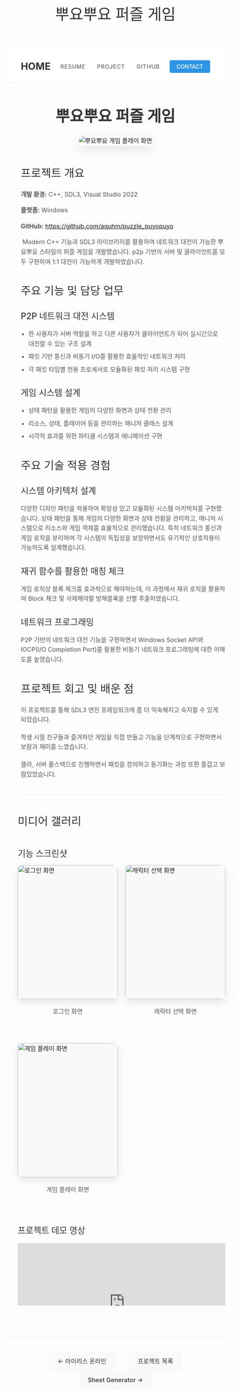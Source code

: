 ﻿---
layout: page
title: 뿌요뿌요 퍼즐 게임
permalink: /portfolio/puyo_puzzle/
---

<div class="navigation-container">
  <div class="logo">
    <a href="/">HOME</a>
  </div>
  <nav class="main-navigation">
    <ul>
      <li><a href="/" class="nav-link {% if page.url == '/' %}active{% endif %}">RESUME</a></li>
      <li><a href="/portfolio/" class="nav-link {% if page.url == '/portfolio/' %}active{% endif %}">PROJECT</a></li>
      <li><a href="https://github.com/aquhm" class="nav-link">GITHUB</a></li>
    </ul>
  </nav>
  <div class="navigation-button">
    <a href="mailto:aquhm@naver.com" class="contact-button">CONTACT</a>
  </div>
</div>

<div class="portfolio-header">
  <h1>뿌요뿌요 퍼즐 게임</h1>
</div>

<div class="portfolio-main-image">
  <img src="{{ site.baseurl }}/images/portfolio/puzzle_image1.png" alt="뿌요뿌요 게임 플레이 화면">
</div>

<div class="project-section">
  <h2>프로젝트 개요</h2>

  <div class="project-details">
    <p><strong>개발 환경:</strong> C++, SDL3, Visual Studio 2022</p>  
    <p><strong>플랫폼:</strong> Windows</p>
    <p><strong>GitHub:</strong> <a href="https://github.com/aquhm/puzzle_puyopuyo" target="_blank" rel="noopener noreferrer">https://github.com/aquhm/puzzle_puyopuyo</a></p>
  </div>

  <div class="project-description">
    <p>&nbsp;Modern C++ 기능과 SDL3 라이브러리를 활용하여 네트워크 대전이 가능한 뿌요뿌요 스타일의 퍼즐 게임을 개발했습니다. p2p 기반의 서버 및 클라이언트를 모두 구현하여 1:1 대전이 가능하게 개발하였습니다.</p>
  </div>
</div>

<div class="project-section">
  <h2>주요 기능 및 담당 업무</h2>

  <div class="feature-section">
    <h3>P2P 네트워크 대전 시스템</h3>
    <ul>
      <li>한 사용자가 서버 역할을 하고 다른 사용자가 클라이언트가 되어 실시간으로 대전할 수 있는 구조 설계</li>
      <li>패킷 기반 통신과 비동기 I/O를 활용한 효율적인 네트워크 처리</li>
      <li>각 패킷 타입별 전용 프로세서로 모듈화된 패킷 처리 시스템 구현</li>
    </ul>
  </div>

  <div class="feature-section">
    <h3>게임 시스템 설계</h3>
    <ul>
      <li>상태 패턴을 활용한 게임의 다양한 화면과 상태 전환 관리</li>
      <li>리소스, 상태, 플레이어 등을 관리하는 매니저 클래스 설계</li>
      <li>시각적 효과를 위한 파티클 시스템과 애니메이션 구현</li>
    </ul>
  </div>
</div>

<div class="project-section">
  <h2>주요 기술 적용 경험</h2>

  <div class="challenge-section">
    <h3>시스템 아키텍처 설계</h3>
    <p>다양한 디자인 패턴을 적용하여 확장성 있고 모듈화된 시스템 아키텍처를 구현했습니다. 상태 패턴을 통해 게임의 다양한 화면과 상태 전환을 관리하고, 매니저 시스템으로 리소스와 게임 객체를 효율적으로 관리했습니다. 특히 네트워크 통신과 게임 로직을 분리하여 각 시스템의 독립성을 보장하면서도 유기적인 상호작용이 가능하도록 설계했습니다.</p>
  </div>

<div class="challenge-section">
    <h3>재귀 함수를 활용한 매칭 체크</h3>
    <p>게임 로직상 블록 체크를 효과적으로 해야하는데, 이 과정에서 재귀 로직을 활용하여 Block 체크 및 삭제해야할 방해블록을 선별 추출하였습니다.</p>
  </div>

  <div class="challenge-section">
    <h3>네트워크 프로그래밍</h3>
    <p>P2P 기반의 네트워크 대전 기능을 구현하면서 Windows Socket API와 IOCP(I/O Completion Port)를 활용한 비동기 네트워크 프로그래밍에 대한 이해도를 높였습니다.</p>
  </div>
</div>

<div class="project-section">
  <h2>프로젝트 회고 및 배운 점</h2>

  <div class="reflection-content">
    <p>이 프로젝트를 통해 SDL3 엔진 프레임워크에 좀 더 익숙해지고 숙지할 수 있게 되었습니다. </p>
    <p>학생 시절 친구들과 즐겨하던 게임을 직접 만들고 기능을 단계적으로 구현하면서 보람과 재미를 느꼈습니다.</p>
    <p>클라, 서버 풀스택으로 진행하면서 패킷을 정의하고 동기화는 과정 또한 즐겁고 보람있었습니다. </p>
  </div>
</div>

<div class="portfolio-media-gallery">
  <h2>미디어 갤러리</h2>
  <div class="image-gallery">
    <h3>기능 스크린샷</h3>
    <div class="gallery-grid">
      <div class="gallery-item">
        <img src="{{ site.baseurl }}/images/portfolio/puzzle_image2.png" alt="로그인 화면">
        <p>로그인 화면</p>
      </div>
      <div class="gallery-item">
        <img src="{{ site.baseurl }}/images/portfolio/puzzle_image3.png" alt="캐릭터 선택 화면">
        <p>캐릭터 선택 화면</p>
      </div>
      <div class="gallery-item">
        <img src="{{ site.baseurl }}/images/portfolio/puzzle_image4.png" alt="게임 플레이 화면">
        <p>게임 플레이 화면</p>
      </div>
    </div>
  </div>
  <div class="video-container">
    <h3>프로젝트 데모 영상</h3>
    <div style="position: relative; padding-bottom: 30%; height: 0; overflow: hidden; max-width: 100%;">
      <iframe width="560" height="315" src="https://www.youtube.com/embed/c-e-KC9jHfY" title="YouTube video player" frameborder="0" allow="accelerometer; autoplay; clipboard-write; encrypted-media; gyroscope; picture-in-picture; web-share" referrerpolicy="strict-origin-when-cross-origin" allowfullscreen></iframe>
    </div>
  </div>
</div>

<div class="portfolio-nav">
  <a href="/portfolio/iris">← 아이리스 온라인</a>
  <a href="/portfolio/">프로젝트 목록</a>
  <a href="/portfolio/sheet_generator">Sheet Generator →</a>
</div>

<style>
.page-content {
  max-width: 800px;
  margin: 0 auto;
  padding: 0 20px;
  color: #333;
  font-family: -apple-system, BlinkMacSystemFont, 'Segoe UI', Roboto, Oxygen, Ubuntu, Cantarell, 'Open Sans', 'Helvetica Neue', sans-serif;
  line-height: 1.6;
}

h2, h3, h4 {
  margin-top: 2em;
  margin-bottom: 1em;
  color: #1a1a1a;
  font-weight: 600;
}

p {
  margin-bottom: 1.5em;
}

.portfolio-header {
  margin-top: 2.5em;
  margin-bottom: 0.5em;
  text-align: center;
}

.portfolio-header h1 {
  font-size: 2.5rem;
  font-weight: 700;
  margin-bottom: 0.5em;
}

.portfolio-main-image {
  text-align: center;
  margin-bottom: 3em;
}

.portfolio-main-image img {
  max-width: 100%;
  height: auto;
  border-radius: 12px;
  box-shadow: 0 8px 30px rgba(0,0,0,0.12);
}

.project-section {
  margin-bottom: 40px;
  margin-left: 40px;
}

.project-details {
    font-size: 1rem;
    color: #555;
}

.project-details p {
  margin-bottom: 0.7em;
}

.feature-section, .challenge-section {
  margin-bottom: 30px;
}

ul, ol {
  padding-left: 2em;
  margin-bottom: 1.5em;
}

li {
  margin-bottom: 0.7em;
}

.portfolio-media-gallery {
  margin-left: 2em;
  border-top: 1px solid #eee;
  padding-top: 1em;
}

.image-gallery h3 {
  margin-bottom: 0.5em;
}

.portfolio-media-gallery h2 {
  margin-bottom: 1.5em;
}

.video-container {
  margin-bottom: 0em;
}

.gallery-grid {
  display: grid;
  grid-template-columns: repeat(2, 1fr);
  gap: 20px;
  justify-items: center;
}

.gallery-item {
  margin-bottom: 30px;
  width: 100%;
  max-width: 500px;
  height: auto;
  overflow: visible;
}

.gallery-item img {
  width: 100%;
  height: 350px;
  object-fit: contain;
  border-radius: 12px;
  box-shadow: 0 8px 20px rgba(0,0,0,0.1);
  background-color: #f9f9f9;
  margin-bottom: 15px;
  transition: transform 0.3s ease;
}

.gallery-item img:hover {
  transform: scale(1.02);
}

.gallery-item p {  
  text-align: center;
  font-size: 1rem;
  color: #555;
  margin-top: 5px;
}

.portfolio-nav {
  margin-top: 5em;
  border-top: 1px solid #eee;
  padding-top: 2.5em;
  text-align: center;
}

.portfolio-nav a {
  display: inline-block;
  padding: 12px 24px;
  background-color: #f8f9fa;
  border-radius: 8px;
  text-decoration: none;
  color: #333;
  margin: 0 15px;
  transition: all 0.2s ease;
  font-weight: 500;
}


.portfolio-nav a:hover {
  background-color: #e9ecef;
  transform: translateY(-2px);
  box-shadow: 0 5px 15px rgba(0,0,0,0.08);
}

@media (max-width: 768px) {
  .gallery-grid {
    grid-template-columns: 1fr;
  }
  
  .page-content {
    padding: 0 25px;
  }
  
  .portfolio-nav a {
    margin: 10px 5px;
    display: block;
    width: 100%;
  }
}

/* 네비게이션 스타일 */
.navigation-container {
  display: flex;
  justify-content: space-between;
  align-items: center;
  padding: 20px 40px;
  background-color: white;
  border-bottom: 1px solid #eee;
  margin-bottom: 40px;
  position: sticky;
  top: 0;
  z-index: 100;
}

.logo a {
  font-size: 1.6rem;
  font-weight: 700;
  color: #333;
  text-decoration: none;
}

.main-navigation ul {
  display: flex;
  list-style: none;
  margin: 0;
  padding: 0;
}

.main-navigation li {
  margin: 0 15px;
}

.nav-link {
  font-size: 0.9rem;
  font-weight: 500;
  color: #666;
  text-decoration: none;
  letter-spacing: 1px;
  transition: color 0.3s;
}

.nav-link:hover, .nav-link.active {
  color: #2e95e5;
}

.contact-button {
  background-color: #2e95e5;
  color: white;
  padding: 8px 18px;
  border-radius: 4px;
  font-size: 0.9rem;
  font-weight: 500;
  text-decoration: none;
  transition: background-color 0.3s;
}

.contact-button:hover {
  background-color: #1a82d5;
  text-decoration: none;
  color: white;
}

/* Base Typography */
body {
  font-size: 16px;
  line-height: 1.6;
}

p, li, td, th {
  font-size: 1rem;
}

h1 {
  font-size: 2.5rem;
  color: #333;
  font-weight: 500;
}

h2 {
  font-size: 1.8rem;
  font-weight: 500;
  color: #333;
  margin-top: 30px;
  margin-bottom: 20px;
}

h3 {
  font-size: 1.4rem;
  font-weight: 500;
  color: #333;
  margin-top: 25px;
  margin-bottom: 15px;
}

p {
  margin-bottom: 20px;
  line-height: 1.6;
  color: #555;
}

ul {
  padding-left: 20px;
  margin-bottom: 20px;
}

li {
  margin-bottom: 8px;
  color: #555;
}

@media (max-width: 768px) {
  body {
    font-size: 15px;
  }
  
  h1 {
    font-size: 2rem;
  }
  
  h2 {
    font-size: 1.5rem;
  }
}
</style>